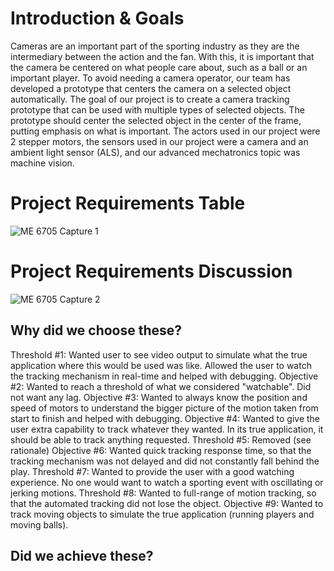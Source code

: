 # Introduction & Goals
Cameras are an important part of the sporting industry as they are the intermediary between the action and the fan​. With this, it is important that the camera be centered on what people care about, such as a ball or an important player. To avoid needing a camera operator, our team has developed a prototype that centers the camera on a selected object automatically. The goal of our project is to create a camera tracking prototype that can be used with multiple types of selected objects. The prototype should center the selected object in the center of the frame, putting emphasis on what is important. The actors used in our project were 2 stepper motors, the sensors used in our project were a camera and an ambient light sensor (ALS), and our advanced mechatronics topic was machine vision.
# Project Requirements Table
![ME 6705 Capture 1](https://github.com/mconnelly17/Camera-Tracking-Prototype/assets/126015712/8040d75a-fddc-42b4-bf78-8d7306a888e9)
# Project Requirements Discussion
![ME 6705 Capture 2](https://github.com/mconnelly17/Camera-Tracking-Prototype/assets/126015712/fb6cbf46-00fb-43f4-84ed-295d098d23b5)
## Why did we choose these?
Threshold #1: Wanted user to see video output to simulate what the true application where this would be used was like. Allowed the user to watch the tracking mechanism in real-time and helped with debugging.
Objective #2: Wanted to reach a threshold of what we considered "watchable". Did not want any lag.
Objective #3: Wanted to always know the position and speed of motors to understand the bigger picture of the motion taken from start to finish and helped with debugging.
Objective #4: Wanted to give the user extra capability to track whatever they wanted. In its true application, it should be able to track anything requested.
Threshold #5: Removed (see rationale)
Objective #6: Wanted quick tracking response time, so that the tracking mechanism was not delayed and did not constantly fall behind the play.
Threshold #7: Wanted to provide the user with a good watching experience. No one would want to watch a sporting event with oscillating or jerking motions.
Threshold #8: Wanted to full-range of motion tracking, so that the automated tracking did not lose the object.
Objective #9: Wanted to track moving objects to simulate the true application (running players and moving balls).
## Did we achieve these?

